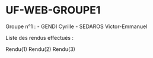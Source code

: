 # UF-WEB-GROUPE1
Groupe n°1 : - GENDI Cyrille
             - SEDAROS Victor-Emmanuel

Liste des rendus effectués :

Rendu(1)
Rendu(2)
Rendu(3)
